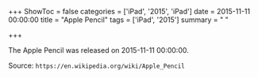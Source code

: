 +++
ShowToc = false
categories = ['iPad', '2015', 'iPad']
date = 2015-11-11 00:00:00
title = "Apple Pencil"
tags = ['iPad', '2015']
summary = " "

+++

The Apple Pencil was released on 2015-11-11 00:00:00.

Source: `https://en.wikipedia.org/wiki/Apple_Pencil`
